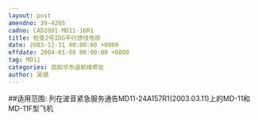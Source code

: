 ```yaml
---
layout: post
amendno: 39-4265
cadno: CAD2001-MD11-16R1
title: 检查2号IDG平行馈线电缆
date: 2003-12-31 00:00:00 +0800
effdate: 2004-01-08 00:00:00 +0800
tag: MD11
categories: 民航华东适航维修处
author: 吴镝
---
```


##适用范围:
列在波音紧急服务通告MD11-24A157R1(2003.03.11)上的MD-11和MD-11F型飞机

